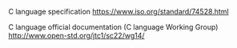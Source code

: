 C language specification
https://www.iso.org/standard/74528.html


C language official documentation (C language Working Group)
http://www.open-std.org/jtc1/sc22/wg14/
